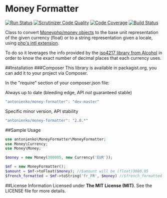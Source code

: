 Money Formatter 
===============
[![Run Status](https://api.shippable.com/projects/55a52332edd7f2c0526c925c/badge?branch=master)](https://app.shippable.com/projects/55a52332edd7f2c0526c925c)
[![Scrutinizer Code Quality](https://scrutinizer-ci.com/g/antonienko/MoneyFormatter/badges/quality-score.png?b=master)](https://scrutinizer-ci.com/g/antonienko/MoneyFormatter/?branch=master)
[![Code Coverage](https://scrutinizer-ci.com/g/antonienko/MoneyFormatter/badges/coverage.png?b=master)](https://scrutinizer-ci.com/g/antonienko/MoneyFormatter/?branch=master)
[![Build Status](https://scrutinizer-ci.com/g/antonienko/MoneyFormatter/badges/build.png?b=master)](https://scrutinizer-ci.com/g/antonienko/MoneyFormatter/build-status/master)

Class to convert [Moneyphp/money objects](https://github.com/moneyphp/money) to the base unit representation
of the given currency (float) or to a string representation given a locale, using [php's intl extension](http://php.net/manual/en/numberformatter.formatcurrency.php).

To do so it leverages the info provided by the [iso4217 library from Alcohol](https://github.com/alcohol/iso4217) in order
to know the exact number of decimal places that each currency uses.

##Installation
###Composer
This library is available in packagist.org, you can add it to your project via Composer.

In the "require" section of your composer.json file:

Always up to date (bleeding edge, API *not* guaranteed stable)
```javascript
"antonienko/money-formatter": "dev-master"
```

Specific minor version, API stability
```javascript
"antonienko/money-formatter": "2.0.*"
```

##Sample Usage
```php
use antonienko\MoneyFormatter\MoneyFormatter;
use Money\Currency;
use Money\Money;

$money = new Money(300005, new Currency('EUR'));

$mf = new MoneyFormatter();
$amount = $mf->toFloat($money); //$amount will be (float)3000.05
$french_formatted = $mf->toString('fr_FR', $money) //$french_formatted will be '3 000,05 €'
```

##License Information
Licensed under __The MIT License (MIT)__. See the LICENSE file for more details.
